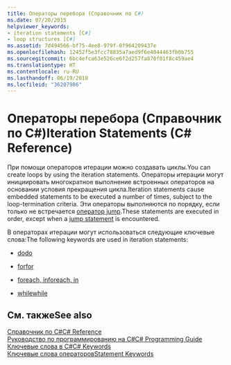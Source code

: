 ```yaml
---
title: Операторы перебора (Справочник по C#)
ms.date: 07/20/2015
helpviewer_keywords:
- iteration statements [C#]
- loop structures [C#]
ms.assetid: 7d494566-bf75-4ee8-979f-0f964209437e
ms.openlocfilehash: 12452f5e3fcc78835a7aed9f6e4044463fb0b755
ms.sourcegitcommit: 6bc4efca63e526ce6f2d257fa870f01f8c459ae4
ms.translationtype: HT
ms.contentlocale: ru-RU
ms.lasthandoff: 06/19/2018
ms.locfileid: "36207986"
---
```

# <a name="iteration-statements-c-reference"></a><span data-ttu-id="fe823-102">Операторы перебора (Справочник по C#)</span><span class="sxs-lookup"><span data-stu-id="fe823-102">Iteration Statements (C# Reference)</span></span>

<span data-ttu-id="fe823-103">При помощи операторов итерации можно создавать циклы.</span><span class="sxs-lookup"><span data-stu-id="fe823-103">You can create loops by using the iteration statements.</span></span> <span data-ttu-id="fe823-104">Операторы итерации могут инициировать многократное выполнение встроенных операторов на основании условия прекращения цикла.</span><span class="sxs-lookup"><span data-stu-id="fe823-104">Iteration statements cause embedded statements to be executed a number of times, subject to the loop-termination criteria.</span></span> <span data-ttu-id="fe823-105">Эти операторы выполняются по порядку, если только не встречается [оператор jump](jump-statements.md).</span><span class="sxs-lookup"><span data-stu-id="fe823-105">These statements are executed in order, except when a [jump statement](jump-statements.md) is encountered.</span></span>

<span data-ttu-id="fe823-106">В операторах итерации могут использоваться следующие ключевые слова:</span><span class="sxs-lookup"><span data-stu-id="fe823-106">The following keywords are used in iteration statements:</span></span>

- [<span data-ttu-id="fe823-107">do</span><span class="sxs-lookup"><span data-stu-id="fe823-107">do</span></span>](do.md)

- [<span data-ttu-id="fe823-108">for</span><span class="sxs-lookup"><span data-stu-id="fe823-108">for</span></span>](for.md)

- [<span data-ttu-id="fe823-109">foreach, in</span><span class="sxs-lookup"><span data-stu-id="fe823-109">foreach, in</span></span>](foreach-in.md)

- [<span data-ttu-id="fe823-110">while</span><span class="sxs-lookup"><span data-stu-id="fe823-110">while</span></span>](while.md)

## <a name="see-also"></a><span data-ttu-id="fe823-111">См. также</span><span class="sxs-lookup"><span data-stu-id="fe823-111">See also</span></span>

 [<span data-ttu-id="fe823-112">Справочник по C#</span><span class="sxs-lookup"><span data-stu-id="fe823-112">C# Reference</span></span>](../index.md)  
 [<span data-ttu-id="fe823-113">Руководство по программированию на C#</span><span class="sxs-lookup"><span data-stu-id="fe823-113">C# Programming Guide</span></span>](../../programming-guide/index.md)  
 [<span data-ttu-id="fe823-114">Ключевые слова в C#</span><span class="sxs-lookup"><span data-stu-id="fe823-114">C# Keywords</span></span>](index.md)  
 [<span data-ttu-id="fe823-115">Ключевые слова операторов</span><span class="sxs-lookup"><span data-stu-id="fe823-115">Statement Keywords</span></span>](statement-keywords.md)
